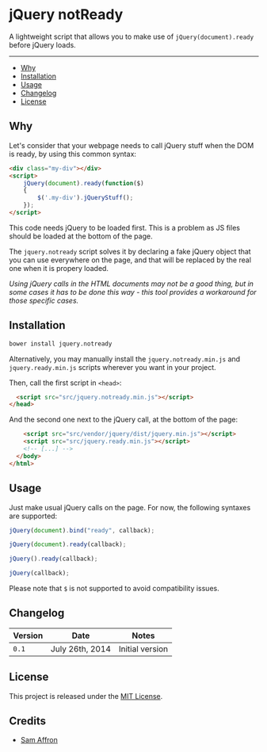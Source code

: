 # jQuery notReady

A lightweight script that allows you to make use of `jQuery(document).ready` before jQuery loads.

---

* [Why](#why)
* [Installation](#installation)
* [Usage](#usage)
* [Changelog](#changelog)
* [License](#license)

## Why

Let's consider that your webpage needs to call jQuery stuff when the DOM is ready, by using this common syntax:

```html
<div class="my-div"></div>
<script>
    jQuery(document).ready(function($)
    {
        $('.my-div').jQueryStuff();
    });
</script>
```

This code needs jQuery to be loaded first. This is a problem as JS files should be loaded at the bottom of the page.

The `jquery.notready` script solves it by declaring a fake jQuery object that you can use everywhere on the page, and that will be replaced by the real one when it is propery loaded.

*Using jQuery calls in the HTML documents may not be a good thing, but in some cases it has to be done this way - this tool provides a workaround for those specific cases.*

## Installation

```bash
bower install jquery.notready
```

Alternatively, you may manually install the `jquery.notready.min.js` and `jquery.ready.min.js` scripts wherever you want in your project.

Then, call the first script in `<head>`:

```html
  <script src="src/jquery.notready.min.js"></script>
</head>
```

And the second one next to the jQuery call, at the bottom of the page:

```html
    <script src="src/vendor/jquery/dist/jquery.min.js"></script>
    <script src="src/jquery.ready.min.js"></script>
    <!-- [...] -->
  </body>
</html>
```

## Usage

Just make usual jQuery calls on the page.
For now, the following syntaxes are supported:

```javascript
jQuery(document).bind("ready", callback);
```

```javascript
jQuery(document).ready(callback);
```

```javascript
jQuery().ready(callback);
```

```javascript
jQuery(callback);
```

Please note that `$` is not supported to avoid compatibility issues.

## Changelog

| Version | Date | Notes |
| --- | --- | --- |
| `0.1` | July 26th, 2014 | Initial version |

## License

This project is released under the [MIT License](LICENSE).

## Credits

* [Sam Affron](http://samsaffron.com/archive/2012/02/17/stop-paying-your-jquery-tax)
